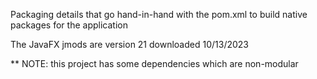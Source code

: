 Packaging details that go hand-in-hand with the pom.xml to build native packages for the application

The JavaFX jmods are version 21 downloaded 10/13/2023

** NOTE: this project has some dependencies which are non-modular